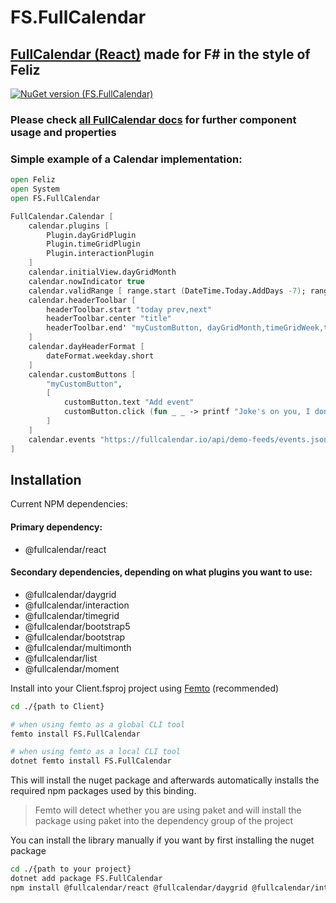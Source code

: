 # FS.FullCalendar

## [FullCalendar (React)](https://fullcalendar.io/demos) made for F# in the style of Feliz

[![NuGet version (FS.FullCalendar)](https://img.shields.io/nuget/v/FS.FullCalendar.svg?style=flat-square)](https://www.nuget.org/packages/FS.FullCalendar/)

### Please check [all FullCalendar docs](https://fullcalendar.io/docs#toc) for further component usage and properties

### Simple example of a Calendar implementation:

```fsharp
open Feliz
open System
open FS.FullCalendar

FullCalendar.Calendar [
    calendar.plugins [
        Plugin.dayGridPlugin
        Plugin.timeGridPlugin
        Plugin.interactionPlugin
    ]
    calendar.initialView.dayGridMonth
    calendar.nowIndicator true
    calendar.validRange [ range.start (DateTime.Today.AddDays -7); range.end' (DateTime.Today.AddDays 7)]
    calendar.headerToolbar [
        headerToolbar.start "today prev,next"
        headerToolbar.center "title"
        headerToolbar.end' "myCustomButton, dayGridMonth,timeGridWeek,timeGridDay,list"
    ]
    calendar.dayHeaderFormat [
        dateFormat.weekday.short
    ]
    calendar.customButtons [
        "myCustomButton",
        [
            customButton.text "Add event"
            customButton.click (fun _ _ -> printf "Joke's on you, I don't do anything")
        ]
    ]
    calendar.events "https://fullcalendar.io/api/demo-feeds/events.json?start=2/23/2025&end=4/5/2025"
]
```

## Installation

Current NPM dependencies:
#### Primary dependency:
* @fullcalendar/react

#### Secondary dependencies, depending on what plugins you want to use:
* @fullcalendar/daygrid
* @fullcalendar/interaction
* @fullcalendar/timegrid
* @fullcalendar/bootstrap5
* @fullcalendar/bootstrap
* @fullcalendar/multimonth
* @fullcalendar/list
* @fullcalendar/moment

Install into your Client.fsproj project using [Femto](https://github.com/Zaid-Ajaj/Femto) (recommended)
```bash
cd ./{path to Client}

# when using femto as a global CLI tool
femto install FS.FullCalendar

# when using femto as a local CLI tool
dotnet femto install FS.FullCalendar
```
This will install the nuget package and afterwards automatically installs the required npm packages used by this binding.

> Femto will detect whether you are using paket and will install the package using paket into the dependency group of the project

You can install the library manually if you want by first installing the nuget package
```bash
cd ./{path to your project}
dotnet add package FS.FullCalendar
npm install @fullcalendar/react @fullcalendar/daygrid @fullcalendar/interaction @fullcalendar/timegrid @fullcalendar/bootstrap5 @fullcalendar/bootstrap @fullcalendar/multimonth @fullcalendar/list @fullcalendar/moment
```
